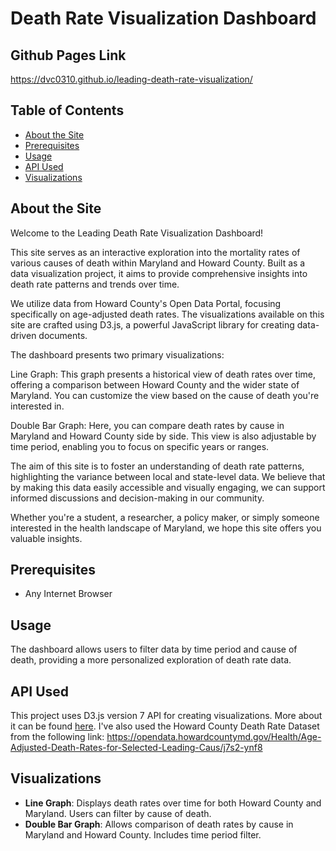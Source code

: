 # Death Rate Visualization Dashboard

## Github Pages Link

https://dvc0310.github.io/leading-death-rate-visualization/

## Table of Contents

- [About the Site](#about)
- [Prerequisites](#prerequisites)
- [Usage](#usage)
- [API Used](#api-used)
- [Visualizations](#visualizations)

## About the Site
Welcome to the Leading Death Rate Visualization Dashboard!

This site serves as an interactive exploration into the mortality rates of various causes of death within Maryland and Howard County. Built as a data visualization project, it aims to provide comprehensive insights into death rate patterns and trends over time.

We utilize data from Howard County's Open Data Portal, focusing specifically on age-adjusted death rates. The visualizations available on this site are crafted using D3.js, a powerful JavaScript library for creating data-driven documents.

The dashboard presents two primary visualizations:

Line Graph: This graph presents a historical view of death rates over time, offering a comparison between Howard County and the wider state of Maryland. You can customize the view based on the cause of death you're interested in.

Double Bar Graph: Here, you can compare death rates by cause in Maryland and Howard County side by side. This view is also adjustable by time period, enabling you to focus on specific years or ranges.

The aim of this site is to foster an understanding of death rate patterns, highlighting the variance between local and state-level data. We believe that by making this data easily accessible and visually engaging, we can support informed discussions and decision-making in our community.

Whether you're a student, a researcher, a policy maker, or simply someone interested in the health landscape of Maryland, we hope this site offers you valuable insights.


## Prerequisites

- Any Internet Browser


## Usage

The dashboard allows users to filter data by time period and cause of death, providing a more personalized exploration of death rate data.

## API Used

This project uses D3.js version 7 API for creating visualizations. More about it can be found [here](https://d3js.org/). I've also used the Howard County Death Rate Dataset from the following link:
 https://opendata.howardcountymd.gov/Health/Age-Adjusted-Death-Rates-for-Selected-Leading-Caus/j7s2-ynf8

## Visualizations

- **Line Graph**: Displays death rates over time for both Howard County and Maryland. Users can filter by cause of death.
- **Double Bar Graph**: Allows comparison of death rates by cause in Maryland and Howard County. Includes time period filter.


